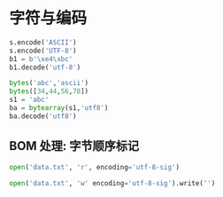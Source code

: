 # 字符与编码

```python
s.encode('ASCII')
s.encode('UTF-8')
b1 = b'\xe4\xbc'
b1.decode('utf-8')
```
```python
bytes('abc','ascii')
bytes([34,44,56,78])
s1 = 'abc'
ba = bytearray(s1,'utf8')
ba.decode('utf8')
```
## BOM 处理: 字节顺序标记
```python
open('data.txt', 'r', encoding='utf-8-sig')

open('data.txt', 'w' encoding='utf-8-sig').write('')
```